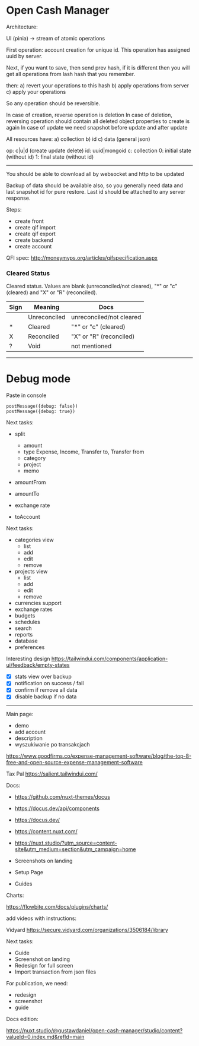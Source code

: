# Open Cash Manager

Architecture:

UI (pinia) -> stream of atomic operations

First operation: account creation for unique id. This operation has assigned uuid by server.

Next, if you want to save, then send prev hash,
if it is different then you will get all operations from lash hash that you remember.

then:
a) revert your operations to this hash
b) apply operations from server
c) apply your operations

So any operation should be reversible.

In case of creation, reverse operation is deletion
In case of deletion, reversing operation should contain all deleted object properties to create is again
In case of update we need snapshot before update and after update

All resources have:
a) collection
b) id
c) data (general json)

op: c|u|d (create update delete)
id: uuid|mongoid
c: collection
0: initial state (without id)
1: final state (without id)

---

You should be able to download all by websocket and http to be updated

Backup of data should be available also, so you generally need data and last snapshot id for pure restore.
Last id should be attached to any server response.

Steps:

- create front
- create qif import
- create qif export
- create backend
- create account

QFI spec: http://moneymvps.org/articles/qifspecification.aspx

### Cleared Status

Cleared status. Values are blank (unreconciled/not cleared),
"*" or "c" (cleared) and "X" or "R" (reconciled).

| Sign | Meaning      | Docs                     |
|------|--------------|--------------------------|
|      | Unreconciled | unreconciled/not cleared | 
| *    | Cleared      | "*" or "c" (cleared)     |     
| X    | Reconciled   | "X" or "R" (reconciled)  |
| ?    | Void         | not mentioned            |

---

# Debug mode

Paste in console

```
postMessage({debug: false})
postMessage({debug: true})
```

Next tasks:

- split
    - amount
    - type Expense, Income, Transfer to, Transfer from
    - category
    - project
    - memo

- amountFrom
- amountTo
- exchange rate
- toAccount

Next tasks:

- categories view
    - list
    - add
    - edit
    - remove
- projects view
    - list
    - add
    - edit
    - remove
- currencies support
- exchange rates
- budgets
- schedules
- search
- reports
- database
- preferences

Interesting design
https://tailwindui.com/components/application-ui/feedback/empty-states

- [x] stats view over backup
- [x] notification on success / fail
- [x] confirm if remove all data
- [x] disable backup if no data

---

Main page:

- demo
- add account
- description
- wyszukiwanie po transakcjach

https://www.goodfirms.co/expense-management-software/blog/the-top-8-free-and-open-source-expense-management-software

Tax Pal
https://salient.tailwindui.com/

Docs:

- https://github.com/nuxt-themes/docus
- https://docus.dev/api/components
- https://docus.dev/
- https://content.nuxt.com/
- https://nuxt.studio/?utm_source=content-site&utm_medium=section&utm_campaign=home

- Screenshots on landing
- Setup Page
- Guides

Charts:

https://flowbite.com/docs/plugins/charts/

add videos with instructions:

Vidyard
https://secure.vidyard.com/organizations/3506184/library

Next tasks:

- Guide
- Screenshot on landing
- Redesign for full screen
- Import transaction from json files

For publication, we need:

- redesign
- screenshot
- guide

Docs edition:

https://nuxt.studio/@gustawdaniel/open-cash-manager/studio/content?valueId=0.index.md&refId=main
